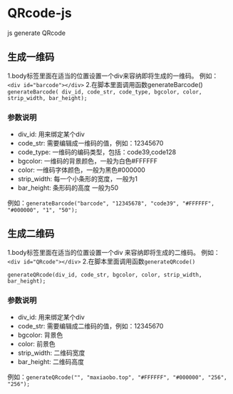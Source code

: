 # QRcode-js
js generate QRcode
## 生成一维码
1.body标签里面在适当的位置设置一个div来容纳即将生成的一维码。 例如：
`<div id="barcode"></div>`
2.在脚本里面调用函数generateBarcode()
`generateBarcode( div_id, code_str, code_type, bgcolor, color, strip_width, bar_height);`
### 参数说明

- div_id: 用来绑定某个div
- code_str: 需要编辑成一维码的值，例如：12345670
- code_type: 一维码的编码类型，包括：code39,code128
- bgcolor: 一维码的背景颜色，一般为白色#FFFFFF
- color: 一维码字体颜色，一般为黑色#000000
- strip_width: 每一个小条形的宽度，一般为1
- bar_height: 条形码的高度 一般为50

例如：`generateBarcode("barcode", "12345678", "code39", "#FFFFFF", "#000000", "1", "50");`

## 生成二维码
1.body标签里面在适当的位置设置一个div 来容纳即将生成的二维码。 例如：
`<div id="QRcode"></div>`
2.在脚本里面调用函数`generateQRcode()`

`generateQRcode(div_id, code_str, bgcolor, color, strip_width, bar_height);`

### 参数说明

- div_id: 用来绑定某个div
- code_str: 需要编辑成二维码的值，例如：12345670
- bgcolor: 背景色
- color: 前景色
- strip_width: 二维码宽度
- bar_height: 二维码高度

例如：`generateQRcode("", "maxiaobo.top", "#FFFFFF", "#000000", "256", "256");`
